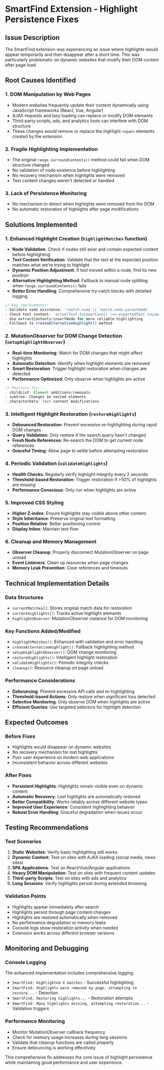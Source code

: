 # SmartFind Extension - Highlight Persistence Fixes

## Issue Description
The SmartFind extension was experiencing an issue where highlights would appear temporarily and then disappear after a short time. This was particularly problematic on dynamic websites that modify their DOM content after page load.

## Root Causes Identified

### 1. DOM Manipulation by Web Pages
- Modern websites frequently update their content dynamically using JavaScript frameworks (React, Vue, Angular)
- AJAX requests and lazy loading can replace or modify DOM elements
- Third-party scripts, ads, and analytics tools can interfere with DOM structure
- These changes would remove or replace the highlight `<span>` elements created by the extension

### 2. Fragile Highlighting Implementation
- The original `range.surroundContents()` method could fail when DOM structure changed
- No validation of node existence before highlighting
- No recovery mechanism when highlights were removed
- Text content changes weren't detected or handled

### 3. Lack of Persistence Monitoring
- No mechanism to detect when highlights were removed from the DOM
- No automatic restoration of highlights after page modifications

## Solutions Implemented

### 1. Enhanced Highlight Creation (`highlightMatches` function)
- **Node Validation**: Check if nodes still exist and contain expected content before highlighting
- **Text Content Verification**: Validate that the text at the expected position matches what we're trying to highlight
- **Dynamic Position Adjustment**: If text moved within a node, find its new position
- **Alternative Highlighting Method**: Fallback to manual node splitting when `range.surroundContents()` fails
- **Better Error Handling**: Comprehensive try-catch blocks with detailed logging

```javascript
// Key improvements:
- Validate node existence: `!match.node || !match.node.parentNode`
- Check text content: `actualText.toLowerCase() !== expectedText.toLowerCase()`
- Use extractContents/insertNode for more reliable highlighting
- Fallback to createAlternativeHighlight() method
```

### 2. MutationObserver for DOM Change Detection (`setupHighlightObserver`)
- **Real-time Monitoring**: Watch for DOM changes that might affect highlights
- **Automatic Detection**: Identify when highlight elements are removed
- **Smart Restoration**: Trigger highlight restoration when changes are detected
- **Performance Optimized**: Only observe when highlights are active

```javascript
// Monitors for:
- childList: Element additions/removals
- subtree: Changes in nested elements  
- characterData: Text content modifications
```

### 3. Intelligent Highlight Restoration (`restoreHighlights`)
- **Debounced Restoration**: Prevent excessive re-highlighting during rapid DOM changes
- **Query Validation**: Only restore if the search query hasn't changed
- **Fresh Node References**: Re-search the DOM to get current node references
- **Graceful Timing**: Allow page to settle before attempting restoration

### 4. Periodic Validation (`validateHighlights`)
- **Health Checks**: Regularly verify highlight integrity every 2 seconds
- **Threshold-based Restoration**: Trigger restoration if >50% of highlights are missing
- **Performance Conscious**: Only run when highlights are active

### 5. Improved CSS Styling
- **Higher Z-index**: Ensure highlights stay visible above other content
- **Style Inheritance**: Preserve original text formatting
- **Position Relative**: Better positioning control
- **Display Inline**: Maintain text flow

### 6. Cleanup and Memory Management
- **Observer Cleanup**: Properly disconnect MutationObserver on page unload
- **Event Listeners**: Clean up resources when page changes
- **Memory Leak Prevention**: Clear references and timeouts

## Technical Implementation Details

### Data Structures
- `currentMatches[]`: Stores original match data for restoration
- `currentHighlights[]`: Tracks active highlight elements
- `highlightObserver`: MutationObserver instance for DOM monitoring

### Key Functions Added/Modified
- `highlightMatches()`: Enhanced with validation and error handling
- `createAlternativeHighlight()`: Fallback highlighting method
- `setupHighlightObserver()`: DOM change monitoring
- `restoreHighlights()`: Intelligent highlight restoration
- `validateHighlights()`: Periodic integrity checks
- `cleanup()`: Resource cleanup on page unload

### Performance Considerations
- **Debouncing**: Prevent excessive API calls and re-highlighting
- **Threshold-based Actions**: Only restore when significant loss detected
- **Selective Monitoring**: Only observe DOM when highlights are active
- **Efficient Queries**: Use targeted selectors for highlight detection

## Expected Outcomes

### Before Fixes
- Highlights would disappear on dynamic websites
- No recovery mechanism for lost highlights
- Poor user experience on modern web applications
- Inconsistent behavior across different websites

### After Fixes
- **Persistent Highlights**: Highlights remain visible even on dynamic content
- **Automatic Recovery**: Lost highlights are automatically restored
- **Better Compatibility**: Works reliably across different website types
- **Improved User Experience**: Consistent highlighting behavior
- **Robust Error Handling**: Graceful degradation when issues occur

## Testing Recommendations

### Test Scenarios
1. **Static Websites**: Verify basic highlighting still works
2. **Dynamic Content**: Test on sites with AJAX loading (social media, news sites)
3. **SPA Applications**: Test on React/Vue/Angular applications
4. **Heavy DOM Manipulation**: Test on sites with frequent content updates
5. **Third-party Scripts**: Test on sites with ads and analytics
6. **Long Sessions**: Verify highlights persist during extended browsing

### Validation Points
- Highlights appear immediately after search
- Highlights persist through page content changes
- Highlights are restored automatically when removed
- No performance degradation or memory leaks
- Console logs show restoration activity when needed
- Extension works across different browser versions

## Monitoring and Debugging

### Console Logging
The enhanced implementation includes comprehensive logging:
- `SmartFind: Highlighted X matches` - Successful highlighting
- `SmartFind: Highlights were removed by page, attempting to restore...` - Detection
- `SmartFind: Restoring highlights...` - Restoration attempts
- `SmartFind: Many highlights missing, attempting restoration...` - Validation triggers

### Performance Monitoring
- Monitor MutationObserver callback frequency
- Check for memory usage increases during long sessions
- Validate that cleanup functions are called properly
- Ensure debouncing is working effectively

This comprehensive fix addresses the core issue of highlight persistence while maintaining good performance and user experience. 